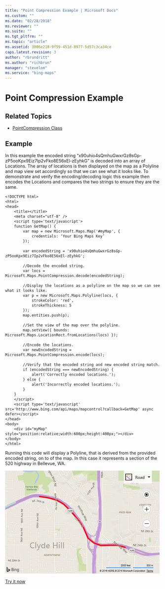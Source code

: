 ```yaml
---
title: "Point Compression Example | Microsoft Docs"
ms.custom: ""
ms.date: "02/28/2018"
ms.reviewer: ""
ms.suite: ""
ms.tgt_pltfrm: ""
ms.topic: "article"
ms.assetid: 3006e218-9f59-451d-8977-5d57c3ca34ce
caps.latest.revision: 3
author: "rbrundritt"
ms.author: "richbrun"
manager: "stevelom"
ms.service: "bing-maps"
---
```

# Point Compression Example
## Related Topics

* [PointCompression Class](../v8-web-control/pointcompression-class.md)

## Example

In this example the encoded string “x90uhio4sQmhuGwxrGz8sGp-zP5ooKpx9Eiz7Ip2vFko8E56xEl-zEyhkG” is decoded into an array of Locations. The array of locations is then displayed on the map as a Polyline and map view set accordingly so that we can see what it looks like. To demonstrate and verify the encoding/decoding logic this example then encodes the Locations and compares the two strings to ensure they are the same.

```
<!DOCTYPE html>
<html>
<head>
    <title></title>
    <meta charset="utf-8" />
	<script type='text/javascript'>
    function GetMap() {
        var map = new Microsoft.Maps.Map('#myMap', {
            credentials: ‘Your Bing Maps Key’
        });

        var encodedString = 'x90uhio4sQmhuGwxrGz8sGp-zP5ooKpx9Eiz7Ip2vFko8E56xEl-zEyhkG';

        //Decode the encoded string.
        var locs = Microsoft.Maps.PointCompression.decode(encodedString);

        //Display the locations as a polyline on the map so we can see what it looks like.
        var p = new Microsoft.Maps.Polyline(locs, {
            strokeColor: 'red',
            strokeThickness: 5
        });
        map.entities.push(p);

        //Set the view of the map over the polyline.
        map.setView({ bounds: Microsoft.Maps.LocationRect.fromLocations(locs) });

        //Encode the locations.
        var newEncodedString = Microsoft.Maps.PointCompression.encode(locs);

        //Verify that the encoded string and new encoded string match.
        if (encodedString === newEncodedString) {
            alert('Correctly encoded locations.');
        } else {
            alert('Incorrectly encoded locations.');
        }
    }
    </script>
    <script type='text/javascript' src='http://www.bing.com/api/maps/mapcontrol?callback=GetMap' async defer></script>
</head>
<body>
    <div id="myMap" style="position:relative;width:600px;height:400px;"></div>
</body>
</html>
```

Running this code will display a Polyline, that is derived from the provided encoded string, on to of the map. In this case it represents a section of the 520 highway in Bellevue, WA.

![BMV8_PointCompressionExample](../v8-web-control/media/bmv8-pointcompressionexample.png)

[Try it now](http://www.bing.com/api/maps/sdk/mapcontrol/isdk#decodeCompressedString+JS)